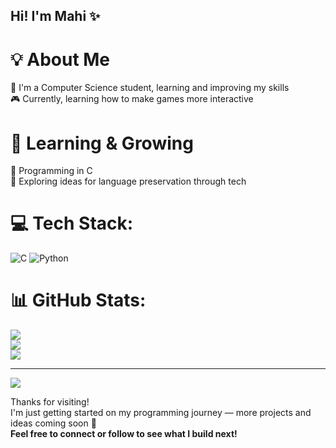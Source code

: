 ## Hi! I'm Mahi ✨

# 💡 About Me
🧠 I'm a Computer Science student, learning and improving my skills <br/>
🎮 Currently, learning how to make games more interactive <br/>


# 🌱 Learning & Growing
🚀 Programming in C <br/>
💬 Exploring ideas for language preservation through tech <br/>



# 💻 Tech Stack:
![C](https://img.shields.io/badge/c-%2300599C.svg?style=for-the-badge&logo=c&logoColor=white) ![Python](https://img.shields.io/badge/python-3670A0?style=for-the-badge&logo=python&logoColor=ffdd54)

# 📊 GitHub Stats:
![](https://github-readme-stats.vercel.app/api?username=Mahi-Pokharia&theme=radical&hide_border=false&include_all_commits=false&count_private=false)<br/>
![](https://nirzak-streak-stats.vercel.app/?user=Mahi-Pokharia&theme=radical&hide_border=false)<br/>
![](https://github-readme-stats.vercel.app/api/top-langs/?username=Mahi-Pokharia&theme=radical&hide_border=false&include_all_commits=false&count_private=false&layout=compact)

---
[![](https://visitcount.itsvg.in/api?id=Mahi-Pokharia&icon=0&color=0)](https://visitcount.itsvg.in)

<!-- Proudly created with GPRM ( https://gprm.itsvg.in ) -->

Thanks for visiting!  
I'm just getting started on my programming journey — more projects and ideas coming soon 🚀  
**Feel free to connect or follow to see what I build next!**
